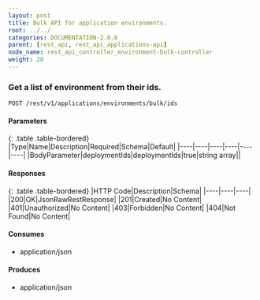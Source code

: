 ```yaml
---
layout: post
title: Bulk API for application environments.
root: ../../
categories: DOCUMENTATION-2.0.0
parent: [rest_api, rest_api_applications-api]
node_name: rest_api_controller_environment-bulk-controller
weight: 28
---
```


### Get a list of environment from their ids.
```
POST /rest/v1/applications/environments/bulk/ids
```

#### Parameters

{: .table .table-bordered}
|Type|Name|Description|Required|Schema|Default|
|----|----|----|----|----|----|
|BodyParameter|deploymentIds|deploymentIds|true|string array||


#### Responses

{: .table .table-bordered}
|HTTP Code|Description|Schema|
|----|----|----|
|200|OK|JsonRawRestResponse|
|201|Created|No Content|
|401|Unauthorized|No Content|
|403|Forbidden|No Content|
|404|Not Found|No Content|


#### Consumes

* application/json

#### Produces

* application/json

